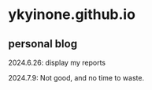# ykyinone.github.io
## personal blog ##
2024.6.26:
display my reports

2024.7.9:
Not good, and no time to waste.



